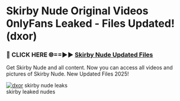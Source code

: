 # Skirby Nude Original Videos 0nlyFans Leaked - Files Updated! (dxor)

<h3>🔴 CLICK HERE 🌐==►► <a href="https://tinyurl.com/yc6ubb5a" rel="nofollow">Skirby Nude Updated Files</a></h3>

Get Skirby Nude and all content. Now you can access all videos and pictures of Skirby Nude. New Updated Files 2025!

[![dxor](https://i.imgur.com/7eu0CRL.gif)](https://tinyurl.com/yc6ubb5a)
skirby nude leaks<br>
skirby leaked nudes